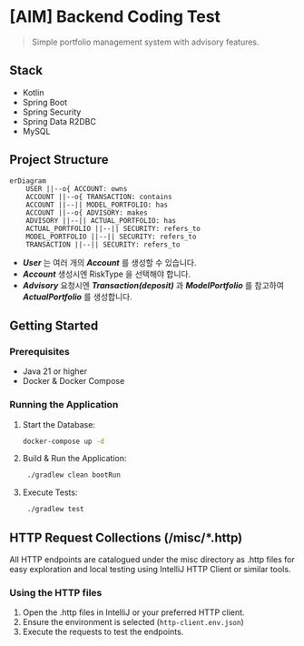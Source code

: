# [AIM] Backend Coding Test

> Simple portfolio management system with advisory features.

## Stack

- Kotlin
- Spring Boot
- Spring Security
- Spring Data R2DBC
- MySQL

## Project Structure

```mermaid
erDiagram
    USER ||--o{ ACCOUNT: owns
    ACCOUNT ||--o{ TRANSACTION: contains
    ACCOUNT ||--|| MODEL_PORTFOLIO: has
    ACCOUNT ||--o{ ADVISORY: makes
    ADVISORY ||--|| ACTUAL_PORTFOLIO: has
    ACTUAL_PORTFOLIO ||--|| SECURITY: refers_to
    MODEL_PORTFOLIO ||--|| SECURITY: refers_to
    TRANSACTION ||--|| SECURITY: refers_to
```

- ***User*** 는 여러 개의 ***Account*** 를 생성할 수 있습니다.
- ***Account*** 생성시엔 RiskType 을 선택해야 합니다.
- ***Advisory*** 요청시엔 ***Transaction(deposit)*** 과 ***ModelPortfolio*** 를 참고하여 ***ActualPortfolio*** 를 생성합니다.

## Getting Started

### Prerequisites

- Java 21 or higher
- Docker & Docker Compose

### Running the Application

1. Start the Database:
   ```bash
   docker-compose up -d
   ```

2. Build & Run the Application:
   ```bash
    ./gradlew clean bootRun
    ```

3. Execute Tests:
   ```bash
    ./gradlew test
    ```

## HTTP Request Collections (/misc/*.http)

All HTTP endpoints are catalogued under the misc directory as .http files for easy exploration and local testing using IntelliJ HTTP Client or similar
tools.

### Using the HTTP files

1. Open the .http files in IntelliJ or your preferred HTTP client.
2. Ensure the environment is selected (`http-client.env.json`)
3. Execute the requests to test the endpoints.